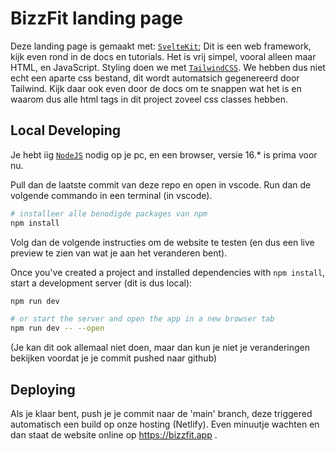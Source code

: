 # BizzFit landing page

Deze landing page is gemaakt met: [`SvelteKit`](https://kit.svelte.dev/);
Dit is een web framework, kijk even rond in de docs en tutorials. Het is vrij simpel, vooral alleen maar HTML, en JavaScript. 
Styling doen we met [`TailwindCSS`](https://tailwindcss.com).
We hebben dus niet echt een aparte css bestand, dit wordt automatsich gegenereerd door Tailwind. Kijk daar ook even door de docs om te snappen wat het is en waarom dus alle html tags in dit project zoveel css classes hebben.

## Local Developing
Je hebt iig [`NodeJS`](https://nodejs.org/en/) nodig op je pc, en een browser, versie 16.* is prima voor nu.



Pull dan de laatste commit van deze repo en open in vscode.
Run dan de volgende commando in een terminal (in vscode). 
```bash
# installeer alle benodigde packages van npm
npm install
```
Volg dan de volgende instructies om de website te testen (en dus een live preview te zien van wat je aan het veranderen bent).

Once you've created a project and installed dependencies with `npm install`, start a development server (dit is dus local):

```bash
npm run dev

# or start the server and open the app in a new browser tab
npm run dev -- --open
```
(Je kan dit ook allemaal niet doen, maar dan kun je niet je veranderingen bekijken voordat je je commit pushed naar github)

## Deploying

Als je klaar bent, push je je commit naar de 'main' branch, deze triggered automatisch een build op onze hosting (Netlify). Even minuutje wachten en dan staat de website online op https://bizzfit.app .
